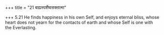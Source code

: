 +++
title = "21 बाह्यस्पर्शेष्वसक्तात्मा"

+++
5.21 He finds happiness in his own Self, and enjoys eternal bliss, whose
heart does not yearn for the contacts of earth and whose Self is one
with the Everlasting.

